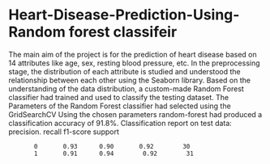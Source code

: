 # Heart-Disease-Prediction-Using-Random forest classifeir
The main aim of the project is for the prediction of heart disease based on 14 attributes like age, sex, resting blood pressure, etc. In the preprocessing stage, the distribution of each attribute is studied and understood the relationship between each other using the Seaborn library. Based on the understanding of the data distribution, a custom-made Random Forest classifier had trained and used to classify the testing dataset. The Parameters of the Random Forest classifier had selected using the GridSearchCV Using the chosen parameters 
random-forest had produced a classification accuracy of 91.8%. 
Classification report on test data:
                  precision. recall  f1-score   support

           0       0.93      0.90       0.92        30
           1       0.91      0.94        0.92        31

  


